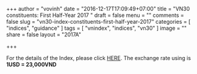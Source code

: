 +++
author = "vovinh"
date = "2016-12-17T17:09:49+07:00"
title = "VN30 constituents: First Half-Year 2017 "
draft = false
menu = ""
comments = false
slug = "vn30-index-constituents-first-half-year-2017"
categories = [
	"indices",
	"guidance"
]
tags = [
  "vnindex",
  "indices",
  "vn30" 
]
image = ""
share = false
layout = "2017A"

+++

For the details of the Index, please click [HERE](https://docs.google.com/spreadsheets/d/1Y2mZrlMjDGyIl79ybPVyza-U9h5RonlgTigoOE4eEM4/edit?usp=sharing). The exchange rate using is **1USD = 23,000VND**
